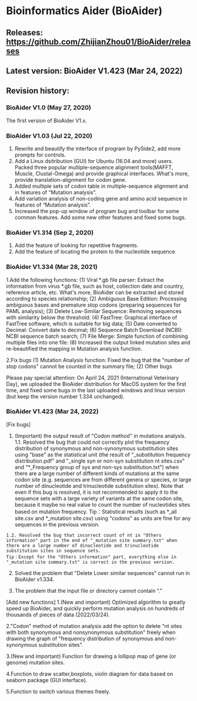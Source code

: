 # Bioinformatics Aider (BioAider)

## Releases: https://github.com/ZhijianZhou01/BioAider/releases

## Latest version: BioAider V1.423 (Mar 24, 2022)


## Revision history:
### BioAider V1.0 (May 27, 2020)
The first version of BioAider V1.x.

### BioAider V1.03 (Jul 22, 2020)
1. Rewrite and beautify the interface of program by PySide2, add more prompts for controls.
2. Add a Linux dsitribution (GUI) for Ubuntu (16.04 and more) users.
Packed three popular multiple-sequence alignment tools(MAFFT, Muscle, Clustal-Omega) and provide graphical interfaces. What's more, provide translation-alignment for codon gene.
3. Added multiple sets of codon table in multiple-sequence alignment and in features of “Mutation analysis”.
4. Add variation analysis of non-coding gene and amino acid sequence in features of “Mutation analysis”.
5. Increased the pop-up window of program bug and toolbar for some common features.
Add some new other features and fixed some bugs.


### BioAider V1.314 (Sep 2, 2020)
1. Add the feature of looking for repetitive fragments.
2. Add the feature of locating the protein to the nucleotide sequence

### BioAider V1.334 (Mar 28, 2021)
1.Add the following functions:
    (1) Viral *.gb file parser: Extract the information from virus *.gb file, such as host, collection date and country, reference article, etc. What's more, BioAider can be extracted and stored according to species relationship;
    (2) Ambiguous Base Edition: Processing ambiguous bases and premature stop codons (preparing sequences for PAML analysis);
    (3) Delete Low-Similar Sequence: Removing sequences with similarity below the threshold:
    (4) FastTree: Graphical interface of FastTree software, which is suitable for big data;
    (5) Date converted to Decimal: Convert date to decimal;
    (6) Sequence Batch Download (NCBI): NCBI sequence batch search;
    (7) File Merge: Simple function of combining multiple files into one file:
    (8) Increased the output linked mutation sites and re-beautified the mapping in Mutation analysis function.

2.Fix bugs
    (1) Mutation Analysis function: Fixed the bug that the "number of stop codons" cannot be counted in the summary file;
    (2) Other bugs

Please pay special attention:
On April 24, 2021 (International Veterinary Day), we uploaded the BioAider distribution for MacOS system for the first time, and fixed some bugs in the last uploaded windows and linux version (but keep the version number 1.334 unchanged).

### BioAider V1.423 (Mar 24, 2022)
[Fix bugs]
  1. (Important) the output result of "Codon method" in mutations analysis.
    1.1. Resolved the bug that could not correctly plot the frequency distribution of synonymous and non-synonymous substitution sites using "base" as the statistical unit (the result of "_substitution frequency distribution.pdf" and "_single syn or non-syn substitution nt sites.csv" and "*_Frequency group of sys and non-sys substitution.txt") when there are a large number of different kinds of mutations at the same codon site (e.g. sequences are from different genera or species, or large number of dinucleotide and trinucleotide substitution sites). Note that even if this bug is resolved, it is not recommended to apply it to the sequence sets with a large variety of variants at the same codon site, because it maybe no real value to count the number of nucleotides sites based on mutation frequency.
    Tip：Statistical results (such as *_all site.csv and *_mutation site.csv) using "codons" as units are fine for any sequences in the previous version.

    1.2. Resolved the bug that incorrect count of nt in "Others information" part in the end of "_mutation site summary.txt" when there are a large number of dinucleotide and trinucleotide substitution sites in sequence sets.
    Tip：Except for the "Others information" part, everything else in "_mutation site summary.txt" is correct in the previous version.

  2. Solved the problem that "Delete Lower similar sequences" cannot run in BioAider v1.334.

  3. The problem that the input file or directory cannot contain "."

[Add new functions]
  1.(New and important) Optimized algorithm to greatly speed up BioAider, and quickly perform mutation analysis on hundreds of thousands of pieces of data (2022/03/24).

  2."Codon" method of mutation analysis add the option to delete "nt sites with both synonymous and nonsynonymous substitution" freely when drawing the graph of "frequency distribution of synonymous and non-synonymous substitution sites".

  3.(New and important) Function for drawing a lollipop map of gene (or genome) mutation sites.

  4.Function to draw scatter,boxplots, violin diagram for data based on seaborn package (GUI interface).

  5.Function to switch various themes freely.


